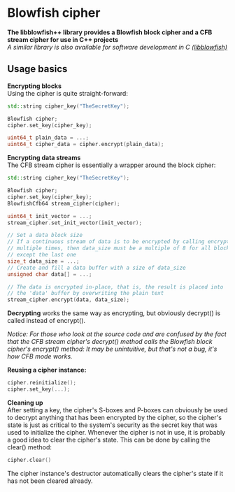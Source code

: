 # Blowfish cipher

**The libblowfish++ library provides a Blowfish block cipher and a CFB stream cipher for use in C++ projects**  
*A similar library is also available for software development in C [(libblowfish)](https://github.com/raltnoeder/libblowfish)*

## Usage basics

**Encrypting blocks**  
Using the cipher is quite straight-forward:  
```c++
std::string cipher_key("TheSecretKey");

Blowfish cipher;
cipher.set_key(cipher_key);

uint64_t plain_data = ...;
uint64_t cipher_data = cipher.encrypt(plain_data);
```

**Encrypting data streams**\
The CFB stream cipher is essentially a wrapper around the block cipher:
```c++
std::string cipher_key("TheSecretKey");

Blowfish cipher;
cipher.set_key(cipher_key);
BlowfishCfb64 stream_cipher(cipher);

uint64_t init_vector = ...;
stream_cipher.set_init_vector(init_vector);

// Set a data block size
// If a continuous stream of data is to be encrypted by calling encrypt()
// multiple times, then data_size must be a multiple of 8 for all blocks,
// except the last one
size_t data_size = ...;
// Create and fill a data buffer with a size of data_size
unsigned char data[] = ...;

// The data is encrypted in-place, that is, the result is placed into
// the 'data' buffer by overwriting the plain text
stream_cipher.encrypt(data, data_size);
```
**Decrypting** works the same way as encrypting, but obviously decrypt()
is called instead of encrypt().

*Notice: For those who look at the source code and are confused by the fact that
the CFB stream cipher's decrypt() method calls the Blowfish block cipher's encrypt()
method: It may be unintuitive, but that's not a bug, it's how CFB mode works.*

**Reusing a cipher instance:**  
```c++
cipher.reinitialize();
cipher.set_key(...);
```

**Cleaning up**  
After setting a key, the cipher's S-boxes and P-boxes can obviously be used
to decrypt anything that has been encrypted by the cipher, so the cipher's
state is just as critical to the system's security as the secret key that
was used to initialize the cipher.
Whenever the cipher is not in use, it is probably a good idea to clear the
cipher's state. This can be done by calling the clear() method:
```c++
cipher.clear()
```
The cipher instance's destructor automatically clears the cipher's state
if it has not been cleared already.

